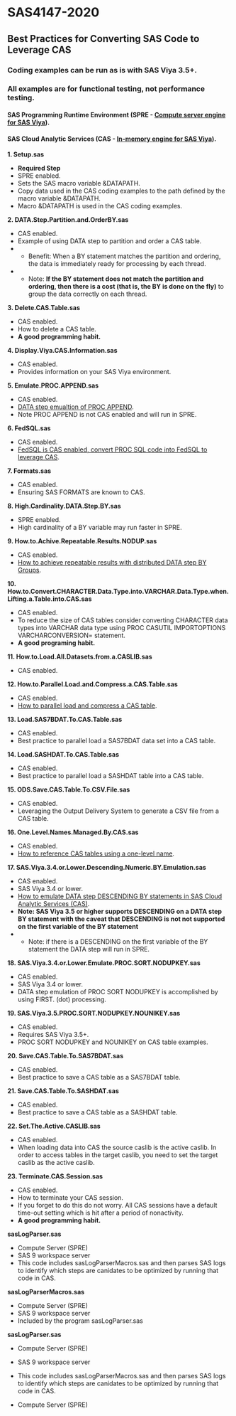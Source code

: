 # SAS4147-2020
##  Best Practices for Converting SAS Code to Leverage CAS
### Coding examples can be run **as is** with SAS Viya 3.5+.
### All examples are for functional testing, not performance testing.
#### **S**AS **P**rogramming **R**untime **E**nvironment (**SPRE** - [Compute server engine for SAS Viya](https://go.documentation.sas.com/?cdcId=pgmsascdc&cdcVersion=9.4_3.5&docsetId=pgmdiff&docsetTarget=n1t409khqsu0n8n103122kk0bfzn.htm&locale=en)).
####  SAS **C**loud **A**nalytic **S**ervices (**CAS** - [In-memory engine for SAS Viya](https://go.documentation.sas.com/?cdcId=pgmsascdc&cdcVersion=9.4_3.5&docsetId=casref&docsetTarget=p148gqjwzfm0w1n12hc60f6pfcne.htm&locale=en)).

**1. Setup.sas**
- **Required Step** 
- SPRE enabled.
- Sets the SAS macro variable &DATAPATH. 
- Copy data used in the CAS coding examples to the path defined by the macro variable &DATAPATH. 
- Macro &DATAPATH is used in the CAS coding examples.

**2. DATA.Step.Partition.and.OrderBY.sas**
- CAS enabled.
- Example of using DATA step to partition and order a CAS table.
- - Benefit: When a BY statement matches the partition and ordering, the data is immediately ready for processing by each thread. 
- - Note: **If the BY statement does not match the partition and ordering, then there is a cost (that is, the BY is done on the fly)** to group the data correctly on each thread.

**3. Delete.CAS.Table.sas**
- CAS enabled.
- How to delete a CAS table.
- **A good programming habit.**

**4. Display.Viya.CAS.Information.sas**
- CAS enabled.
- Provides information on your SAS Viya environment.

**5. Emulate.PROC.APPEND.sas** 
- CAS enabled. 
- [DATA step emualtion of PROC APPEND](https://blogs.sas.com/content/sgf/2017/11/20/how-to-emulate-proc-append-in-cas/).
- Note PROC APPEND is not CAS enabled and will run in SPRE.

**6. FedSQL.sas**
- CAS enabled.
- [FedSQL is CAS enabled, convert PROC SQL code into FedSQL to leverage CAS](https://blogs.sas.com/content/sgf/2019/10/22/sas-viya-how-to-emulate-proc-sql-using-cas-enabled-proc-fedsql/). 

**7. Formats.sas**
- CAS enabled.
- Ensuring SAS FORMATS are known to CAS.

**8. High.Cardinality.DATA.Step.BY.sas**
- SPRE enabled.
- High cardinality of a BY variable may run faster in SPRE. 

**9. How.to.Achive.Repeatable.Results.NODUP.sas**
- CAS enabled.
- [How to achieve repeatable results with distributed DATA step BY Groups](https://blogs.sas.com/content/sgf/2018/11/14/how-to-achieve-repeatable-results-with-distributed-data-step-by-groups/).

**10. How.to.Convert.CHARACTER.Data.Type.into.VARCHAR.Data.Type.when.Lifting.a.Table.into.CAS.sas**
- CAS enabled.
- To reduce the size of CAS tables consider converting CHARACTER data types into VARCHAR data type using PROC CASUTIL IMPORTOPTIONS VARCHARCONVERSION= statement.
- **A good programing habit.**

**11. How.to.Load.All.Datasets.from.a.CASLIB.sas**
- CAS enabled.

**12. How.to.Parallel.Load.and.Compress.a.CAS.Table.sas**
- CAS enabled.
- [How to parallel load and compress a CAS table](https://blogs.sas.com/content/sgf/2019/10/17/how-to-parallel-load-and-compress-a-sas-cloud-analytic-services-cas-table/).
 
**13. Load.SAS7BDAT.To.CAS.Table.sas**
- CAS enabled.
- Best practice to parallel load a SAS7BDAT data set into a CAS table.

**14. Load.SASHDAT.To.CAS.Table.sas**
- CAS enabled.
- Best practice to parallel load a SASHDAT table into a CAS table.

**15. ODS.Save.CAS.Table.To.CSV.File.sas**
- CAS enabled.
- Leveraging the Output Delivery System to generate a CSV file from a CAS table. 

**16. One.Level.Names.Managed.By.CAS.sas** 
- CAS enabled.
- [How to reference CAS tables using a one-level name](https://blogs.sas.com/content/sgf/2018/06/21/how-to-reference-cas-tables-using-a-one-level-name/).

**17. SAS.Viya.3.4.or.Lower.Descending.Numeric.BY.Emulation.sas** 
- CAS enabled. 
- SAS Viya 3.4 or lower.
- [How to emulate DATA step DESCENDING BY statements in SAS Cloud Analytic Services (CAS)](https://blogs.sas.com/content/sgf/2019/10/10/how-to-emulate-data-step-descending-by-statements-in-sas-cloud-analytic-services-cas/).
- **Note: SAS Viya 3.5 or higher supports DESCENDING on a DATA step BY statement with the caveat that DESCENDING is not not supported on the first variable of the BY statement**
- - Note: if there is a DESCENDING on the first variable of the BY statement the DATA step will run in SPRE.

**18. SAS.Viya.3.4.or.Lower.Emulate.PROC.SORT.NODUPKEY.sas**
- CAS enabled.
- SAS Viya 3.4 or lower.
- DATA step emulation of PROC SORT NODUPKEY is accomplished by using FIRST. (dot) processing.

**19. SAS.Viya.3.5.PROC.SORT.NODUPKEY.NOUNIKEY.sas**
- CAS enabled. 
- Requires SAS Viya 3.5+. 
- PROC SORT NODUPKEY and NOUNIKEY on CAS table examples. 

**20. Save.CAS.Table.To.SAS7BDAT.sas**
- CAS enabled.
- Best practice to save a CAS table as a SAS7BDAT table.  

**21. Save.CAS.Table.To.SASHDAT.sas**
- CAS enabled.
- Best practice to save a CAS table as a SASHDAT table. 

**22. Set.The.Active.CASLIB.sas**
- CAS enabled.
- When loading data into CAS the source caslib is the active caslib. In order to access tables in the target caslib, you need to set the target caslib as the active caslib. 

**23. Terminate.CAS.Session.sas**
- CAS enabled.
- How to terminate your CAS session.
- If you forget to do this do not worry. All CAS sessions have a default time-out setting which is hit after a period of nonactivity.
- **A good programming habit.**

**sasLogParser.sas**
- Compute Server (SPRE)
- SAS 9 workspace server
- This code includes sasLogParserMacros.sas and then parses SAS logs to identify which steps are canidates to be optimized by running that code in CAS.

**sasLogParserMacros.sas**
- Compute Server (SPRE)
- SAS 9 workspace server
- Included by the program sasLogParser.sas 

**sasLogParser.sas**
- Compute Server (SPRE)
- SAS 9 workspace server
- This code includes sasLogParserMacros.sas and then parses SAS logs to identify which steps are canidates to be optimized by running that code in CAS.

- Compute Server (SPRE)
